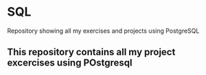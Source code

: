 # SQL
Repository showing all my exercises and projects using PostgreSQL

## This repository contains all my project excercises using POstgresql
